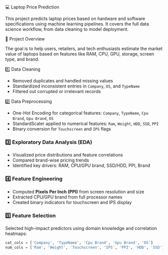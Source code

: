 💻 Laptop Price Prediction

This project predicts laptop prices based on hardware and software specifications using machine learning pipelines. It covers the full data science workflow, from data cleaning to model deployment.

📌 Project Overview

The goal is to help users, retailers, and tech enthusiasts estimate the market value of laptops based on features like RAM, CPU, GPU, storage, screen type, and brand.


1️⃣ Data Cleaning

- Removed duplicates and handled missing values
- Standardized inconsistent entries in `Company`, `OS`, and `TypeName`
- Filtered out corrupted or irrelevant records

2️⃣ Data Preprocessing

- One-Hot Encoding for categorical features: `Company`, `TypeName`, `Cpu Brand`, `Gpu Brand`, `OS`
- StandardScaler applied to numerical features: `Ram`, `Weight`, `HDD`, `SSD`, `PPI`
- Binary conversion for `Touchscreen` and `IPS` flags

### 3️⃣ Exploratory Data Analysis (EDA)

- Visualized price distributions and feature correlations
- Compared brand-wise pricing trends
- Identified key drivers: RAM, CPU/GPU brand, SSD/HDD, PPI, Brand

### 4️⃣ Feature Engineering

- Computed **Pixels Per Inch (PPI)** from screen resolution and size
- Extracted CPU/GPU brand from full processor names
- Created binary indicators for touchscreen and IPS display

### 5️⃣ Feature Selection

Selected high-impact predictors using domain knowledge and correlation heatmaps:

```python
cat_cols = ['Company', 'TypeName', 'Cpu Brand', 'Gpu Brand', 'OS']
num_cols = ['Ram', 'Weight', 'Touchscreen', 'IPS', 'PPI', 'HDD', 'SSD']
